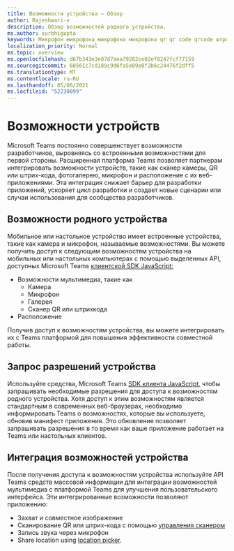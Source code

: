 ```yaml
---
title: Возможности устройства — Обзор
author: Rajeshwari-v
description: Обзор возможностей родного устройства.
ms.author: surbhigupta
keywords: Микрофон микрофона микрофона микрофона qr qr code qrcode штрихкода штрихкода сканера сканера расположения карты изображений камеры возможности родных разрешений устройства
localization_priority: Normal
ms.topic: overview
ms.openlocfilehash: d67b343e3e07d7aea79282ce02ef8247fcf77159
ms.sourcegitcommit: 60561c7cd189c9d6fa5e09e0f2b6c24476f2dff5
ms.translationtype: MT
ms.contentlocale: ru-RU
ms.lasthandoff: 05/06/2021
ms.locfileid: "52230899"
---
```

# <a name="device-capabilities"></a>Возможности устройств

Microsoft Teams постоянно совершенствует возможности разработчиков, выровняясь со встроенными возможностями для первой стороны. Расширенная платформа Teams позволяет партнерам интегрировать возможности устройств, такие как сканер камеры, QR или штрих-кода, фотогалерею, микрофон и расположение с их веб-приложениями. Эта интеграция снижает барьер для разработки приложений, ускоряет цикл разработки и создает новые сценарии или случаи использования для сообщества разработчиков.

## <a name="native-device-capabilities"></a>Возможности родного устройства

Мобильное или настольное устройство имеет встроенные устройства, такие как камера и микрофон, называемые возможностями. Вы можете получить доступ к следующим возможностям устройства на мобильных или настольных компьютерах с помощью выделенных API, доступных Microsoft Teams [клиентской SDK JavaScript:](/javascript/api/overview/msteams-client?view=msteams-client-js-latest&preserve-view=true)
* Возможности мультимедиа, такие как
    * Камера
    * Микрофон
    * Галерея
    * Сканер QR или штрихкода
* Расположение

Получив доступ к возможностям устройства, вы можете интегрировать их с Teams платформой для повышения эффективности совместной работы. 

## <a name="request-device-permissions"></a>Запрос разрешений устройства

Используйте средства, Microsoft Teams [SDK клиента JavaScript,](/javascript/api/overview/msteams-client?view=msteams-client-js-latest&preserve-view=true) чтобы запрашивать необходимые разрешения для доступа к возможностям родного устройства. [](native-device-permissions.md) Хотя доступ к этим возможностям является стандартным в современных веб-браузерах, необходимо информировать Teams о возможностях, которые вы используете, обновив манифест приложения. Это обновление позволяет запрашивать разрешения в то время как ваше приложение работает на Teams или настольных клиентов.
 
 ## <a name="integrate-device-capabilities"></a>Интеграция возможностей устройства

После получения доступа к возможностям устройства используйте API Teams [](mobile-camera-image-permissions.md) средств массовой информации для интеграции возможностей мультимедиа с платформой Teams для улучшения пользовательского интерфейса. Эти интегрированные возможности позволяют приложению:

* Захват и совместное изображение
* Сканирование QR или штрих-кода с помощью [управления сканером](qr-barcode-scanner-capability.md)
* Запись звука через микрофон
* Share location using [location picker](location-capability.md).
